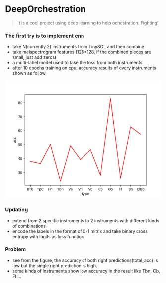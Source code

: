 # DeepOrchestration

> It is a cool project using deep learning to help ochestration. Fighting!


### The first try is to implement cnn
- take N(currently 2) instruments from TinySOL and then combine 
- take melspectrogram features (128*128, if the combined pieces are small, just add zeros)
- a multi-label model used to take the loss from both instruments
- after 10 epochs training on cpu, accuracy results of every instruments shown as follow

![acc](./specific_acc.png) 

### Updating
- extend from 2 specific instruments to 2 instruments with different kinds of combinations 
- encode the labels in the format of 0-1 mitrix and take binary cross entropy with logits as loss function

### Problem
- see from the figure, the accuracy of both right predictions(total_acc) is low but the single right prediction is high.
- some kinds of instruments show low accuracy in the result like Tbn, Cb, Fl ...




